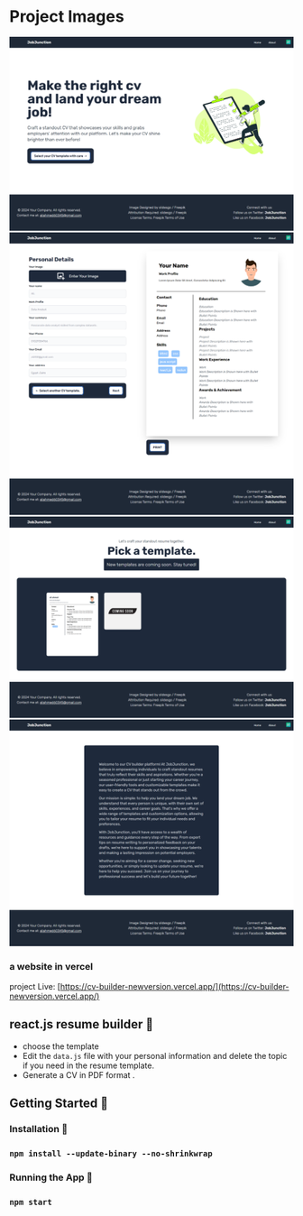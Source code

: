 # Project Images

![alt text](https://github.com/aliahmed200/cv-builder/blob/new-version/src/Assets/1.png?raw=true)
![alt text](https://github.com/aliahmed200/cv-builder/blob/new-version/src/Assets/4.png?raw=true)
![alt text](https://github.com/aliahmed200/cv-builder/blob/new-version/src/Assets/3.png?raw=true)
![alt text](https://github.com/aliahmed200/cv-builder/blob/new-version/src/Assets/2.png?raw=true)

### a website in vercel

project Live: [https://cv-builder-newversion.vercel.app/](https://cv-builder-newversion.vercel.app/)

## react.js resume builder 🌟

- choose the template 
- Edit the `data.js` file with your personal information and delete the topic if you need in the resume template.
- Generate a CV in PDF format .

## Getting Started 🚀

### Installation 🔧

### `npm install --update-binary --no-shrinkwrap`

### Running the App 🏃

### `npm start`




